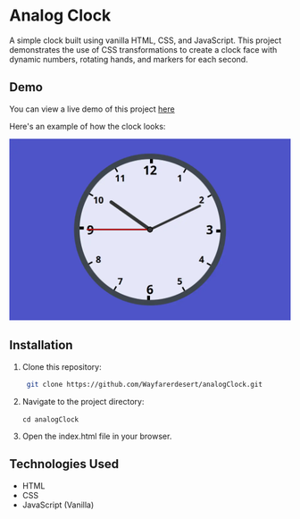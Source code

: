 # Analog Clock

A simple clock built using vanilla HTML, CSS, and JavaScript. This project demonstrates the use of CSS transformations to create a clock face with dynamic numbers, rotating hands, and markers for each second.

## Demo

You can view a live demo of this project [here](https://wayfarerdesert.github.io/analogClock/)

Here's an example of how the clock looks:

![Clock sample](./public/01-00.webp)

## Installation

1. Clone this repository:

   ```bash
    git clone https://github.com/Wayfarerdesert/analogClock.git
   ```

2. Navigate to the project directory:

   `cd analogClock`

3. Open the index.html file in your browser.

## Technologies Used

- HTML
- CSS
- JavaScript (Vanilla)
